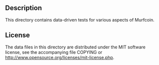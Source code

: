 Description
------------

This directory contains data-driven tests for various aspects of Murfcoin.

License
--------

The data files in this directory are distributed under the MIT software
license, see the accompanying file COPYING or
http://www.opensource.org/licenses/mit-license.php.

